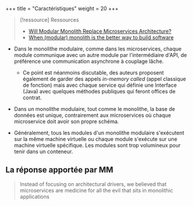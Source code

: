 +++
title = "Caractéristiques"
weight = 20
+++

> [!ressource] Ressources
> - [Will Modular Monolith Replace Microservices Architecture?](https://medium.com/att-israel/will-modular-monolith-replace-microservices-architecture-a8356674e2ea)
> - [When (‌modular) monolith is the better way to build software](https://www.thoughtworks.com/en-us/insights/blog/microservices/modular-monolith-better-way-build-software)

- Dans le monolithe modulaire, comme dans les microservices, chaque module communique avec un autre module par l'intermédiaire d'API, de préférence une communication asynchrone à couplage lâche.
  - Ce point est néanmoins discutable, des auteurs proposent également de garder des appels *in-memory called* (appel classique de fonction) mais avec chaque service qui définie une Interface (Java) avec quelques méthodes publiques qui feront offices de contrat.

- Dans un monolithe modulaire, tout comme le monolithe, la base de données est unique, contrairement aux microservices où chaque microservice doit avoir son propre schéma.

- Généralement, tous les modules d'un monolithe modulaire s'exécutent sur la même machine virtuelle ou chaque module s'exécute sur une machine virtuelle spécifique. Les modules sont trop volumineux pour tenir dans un conteneur.

## La réponse apportée par MM
> Instead of focusing on architectural drivers, we believed that microservices are medicine for all the evil that sits in monolithic applications
